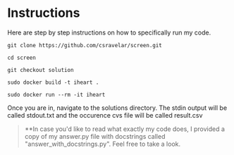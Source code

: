 # Instructions

Here are step by step instructions on how to specifically run my code.

```
git clone https://github.com/csravelar/screen.git

cd screen

git checkout solution

sudo docker build -t iheart .

sudo docker run --rm -it iheart
```

Once you are in, navigate to the solutions directory. The stdin output will be called stdout.txt and the occurence cvs file will be called result.csv

> **In case you'd like to read what exactly my code does, I provided a copy of my answer.py file with docstrings called "answer_with_docstrings.py". Feel free to take a look.
